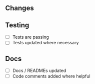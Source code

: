 ## Changes

<!-- What does this change, in plain language? Include screenshots or videos if helpful.  -->

## Testing

<!-- How can a reviewer test your code themselves? -->

- [ ] Tests are passing
- [ ] Tests updated where necessary

## Docs

- [ ] Docs / READMEs updated
- [ ] Code comments added where helpful

<!-- Notes, if any -->
